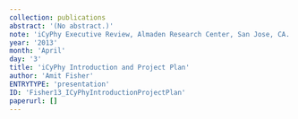 ```yaml
---
collection: publications
abstract: '(No abstract.)'
note: 'iCyPhy Executive Review, Almaden Research Center, San Jose, CA.'
year: '2013'
month: 'April'
day: '3'
title: 'iCyPhy Introduction and Project Plan'
author: 'Amit Fisher'
ENTRYTYPE: 'presentation'
ID: 'Fisher13_ICyPhyIntroductionProjectPlan'
paperurl: []
---
```

